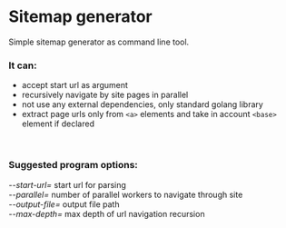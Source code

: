 # Sitemap generator

Simple sitemap generator as command line tool. <br>

### It can:<br>
* accept start url as argument<br>
* recursively navigate by site pages in parallel<br> 
* not use any external dependencies, only standard golang library<br>
* extract page urls only from `<a>` elements and take in account `<base>` element if declared
<br>

### Suggested program options:<br>
_--start-url=_             start url for parsing<br>
_--parallel=_  			number of parallel workers to navigate through site<br>
_--output-file=_			output file path<br>
_--max-depth=_ 			max depth of url navigation recursion<br>

